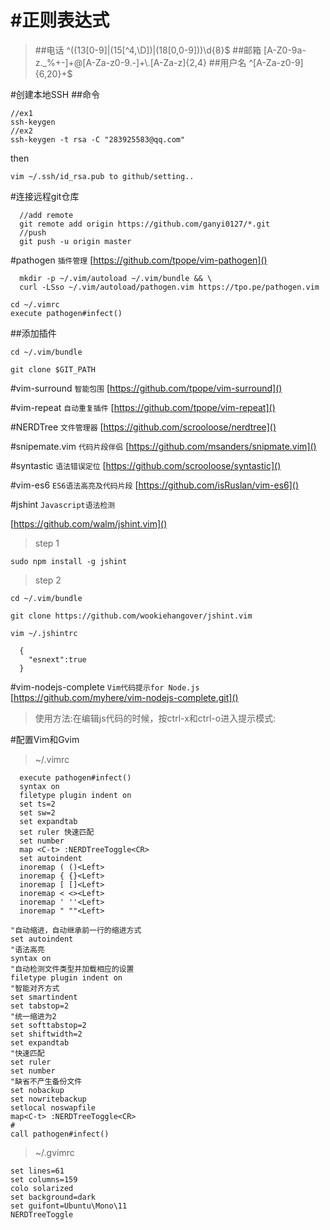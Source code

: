 #正则表达式
===
>##电话 
>^((13[0-9]|(15[^4,\\D])|(18[0,0-9]))\\d{8}$
>##邮箱 
>[A-Z0-9a-z._%+-]+@[A-Za-z0-9.-]+\\.[A-Za-z]{2,4}
>##用户名
>^[A-Za-z0-9]{6,20}+$


#创建本地SSH
##命令
```
//ex1
ssh-keygen
//ex2
ssh-keygen -t rsa -C "283925583@qq.com"
```
then

```
vim ~/.ssh/id_rsa.pub to github/setting..
```

#连接远程git仓库
```shell
  //add remote
  git remote add origin https://github.com/ganyi0127/*.git
  //push
  git push -u origin master
```

#pathogen `插件管理`
[https://github.com/tpope/vim-pathogen]()
```shell
  mkdir -p ~/.vim/autoload ~/.vim/bundle && \
  curl -LSso ~/.vim/autoload/pathogen.vim https://tpo.pe/pathogen.vim
  ```
  
  ```
cd ~/.vimrc
  execute pathogen#infect()
  ```
##添加插件
```
cd ~/.vim/bundle
```
```
git clone $GIT_PATH
```
#vim-surround `智能包围`
[https://github.com/tpope/vim-surround]()

#vim-repeat `自动重复插件`
[https://github.com/tpope/vim-repeat]()

#NERDTree `文件管理器`
 [https://github.com/scrooloose/nerdtree]()

#snipemate.vim `代码片段伴侣`
  [https://github.com/msanders/snipmate.vim]()

#syntastic `语法错误定位`
 [https://github.com/scrooloose/syntastic]()

#vim-es6 `ES6语法高亮及代码片段`
 [https://github.com/isRuslan/vim-es6]()

#jshint `Javascript语法检测`


 [https://github.com/walm/jshint.vim]()
> step 1
 
  ```
  sudo npm install -g jshint
  ```
> step 2

  ```
  cd ~/.vim/bundle
  ```
 
  ```
  git clone https://github.com/wookiehangover/jshint.vim
  ```
  
  ```
  vim ~/.jshintrc
  ```
  
  ```
    {
      "esnext":true
    }
  ```

#vim-nodejs-complete `Vim代码提示for Node.js`
 [https://github.com/myhere/vim-nodejs-complete.git]()
 
>使用方法:在编辑js代码的时候，按ctrl-x和ctrl-o进入提示模式:

#配置Vim和Gvim
>~/.vimrc

```
  execute pathogen#infect()
  syntax on
  filetype plugin indent on
  set ts=2
  set sw=2
  set expandtab
  set ruler 快速匹配
  set number
  map <C-t> :NERDTreeToggle<CR>
  set autoindent
  inoremap ( ()<Left>
  inoremap { {}<Left>
  inoremap [ []<Left>
  inoremap < <><Left>
  inoremap ' ''<Left>
  inoremap " ""<Left>

"自动缩进，自动继承前一行的缩进方式
set autoindent
"语法高亮
syntax on
"自动检测文件类型并加载相应的设置
filetype plugin indent on
"智能对齐方式
set smartindent
set tabstop=2
"统一缩进为2
set softtabstop=2
set shiftwidth=2
set expandtab
"快速匹配
set ruler
set number
"缺省不产生备份文件
set nobackup
set nowritebackup
setlocal noswapfile
map<C-t> :NERDTreeToggle<CR>
#
call pathogen#infect()
```

>~/.gvimrc

  ```
  set lines=61
  set columns=159
  colo solarized
  set background=dark
  set guifont=Ubuntu\Mono\11
  NERDTreeToggle
  ```
